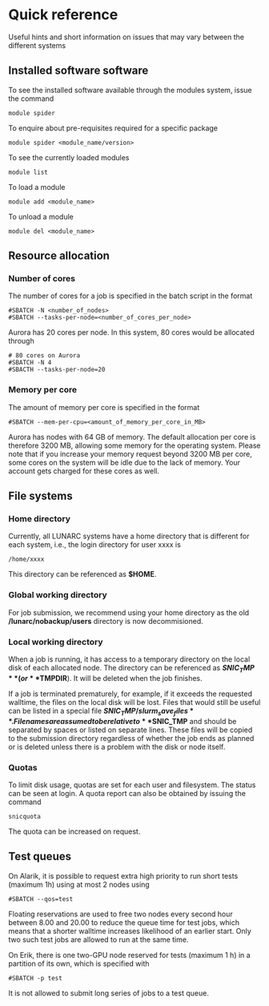 # Quick reference

Useful hints and short information on issues that may vary between the different systems

## Installed software software

To see the installed software available through the modules system, issue the command

    module spider

To enquire about pre-requisites required for a specific package

    module spider <module_name/version>

To see the currently loaded modules

    module list

To load a module

    module add <module_name>

To unload a module

    module del <module_name>

## Resource allocation

### Number of cores

The number of cores for a job is specified in the batch script in the format

    #SBATCH -N <number_of_nodes>
    #SBATCH --tasks-per-node=<number_of_cores_per_node>

Aurora has 20 cores per node. In this system, 80 cores would be allocated through

    # 80 cores on Aurora
    #SBATCH -N 4 
    #SBACTH --tasks-per-node=20

### Memory per core

The amount of memory per core is specified in the format

    #SBATCH --mem-per-cpu=<amount_of_memory_per_core_in_MB>

Aurora has nodes with 64 GB of memory. The default allocation per core is therefore 3200 MB, allowing some memory for the operating system.  Please note that if you increase your memory request beyond 3200 MB per core, some cores on the system will be idle due to the lack of memory.  Your account gets charged for these cores as well.

## File systems

### Home directory

Currently, all LUNARC systems have a home directory that is different for each system, i.e., the login directory for user xxxx is

    /home/xxxx

This directory can be referenced as **$HOME**.

### Global working directory

For job submission, we recommend using your home directory as the old **/lunarc/nobackup/users** directory is now decommisioned.
    
### Local working directory

When a job is running, it has access to a temporary directory on the local disk of each allocated node. The directory can be referenced as **$SNIC_TMP** (or **$TMPDIR**). It will be deleted when the job finishes.

If a job is terminated prematurely, for example, if it exceeds the requested walltime, the files on the local disk will be lost. Files that would still be useful can be listed in a special file **$SNIC_TMP/slurm_save_files**. Filenames are assumed to be relative to **$SNIC_TMP** and should be separated by spaces or listed on separate lines. These files will be copied to the submission directory regardless of whether the job ends as planned or is deleted unless there is a problem with the disk or node itself.

### Quotas

To limit disk usage, quotas are set for each user and filesystem. The status can be seen at login. A quota report can also be obtained by issuing the command

    snicquota

The quota can be increased on request.

## Test queues

On Alarik, it is possible to request extra high priority to run short tests (maximum 1h) using at most 2 nodes using

    #SBATCH --qos=test

Floating reservations are used to free two nodes every second hour between 8.00 and 20.00 to reduce the queue time for test jobs, which means that a shorter walltime increases likelihood of an earlier start. Only two such test jobs are allowed to run at the same time.

On Erik, there is one two-GPU node reserved for tests (maximum 1 h) in a partition of its own, which is specified with

    #SBATCH -p test

It is not allowed to submit long series of jobs to a test queue. 

